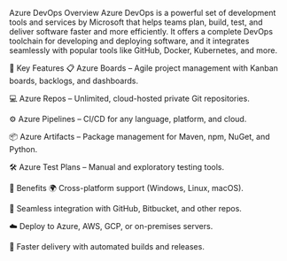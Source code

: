  Azure DevOps Overview
Azure DevOps is a powerful set of development tools and services by Microsoft that helps teams plan, build, test, and deliver software faster and more efficiently.
It offers a complete DevOps toolchain for developing and deploying software, and it integrates seamlessly with popular tools like GitHub, Docker, Kubernetes, and more.

🌟 Key Features
📋 Azure Boards – Agile project management with Kanban boards, backlogs, and dashboards.

💻 Azure Repos – Unlimited, cloud-hosted private Git repositories.

⚙️ Azure Pipelines – CI/CD for any language, platform, and cloud.

📦 Azure Artifacts – Package management for Maven, npm, NuGet, and Python.

🛠 Azure Test Plans – Manual and exploratory testing tools.

🔗 Benefits
🌍 Cross-platform support (Windows, Linux, macOS).

🔄 Seamless integration with GitHub, Bitbucket, and other repos.

☁️ Deploy to Azure, AWS, GCP, or on-premises servers.

🚀 Faster delivery with automated builds and releases.
